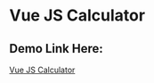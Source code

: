 # Vue JS Calculator

## Demo Link Here:
[Vue JS Calculator](https://alaminmusa911.github.io/vueJsCalculator/)
